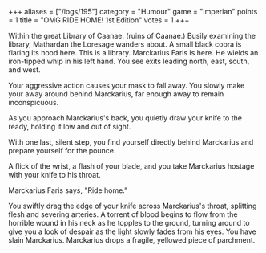+++
aliases = ["/logs/195"]
category = "Humour"
game = "Imperian"
points = 1
title = "OMG RIDE HOME! 1st Edition"
votes = 1
+++

Within the great Library of Caanae. (ruins of Caanae.)
Busily examining the library, Mathardan the Loresage wanders about. A small 
black cobra is flaring its hood here. This is a library. Marckarius Faris is 
here. He wields an iron-tipped whip in his left hand.
You see exits leading north, east, south, and west.

Your aggressive action causes your mask to fall away.
You slowly make your away around behind Marckarius, far enough away to remain 
inconspicuous.

As you approach Marckarius's back, you quietly draw your knife to the ready, 
holding it low and out of sight.

With one last, silent step, you find yourself directly behind Marckarius and 
prepare yourself for the pounce.

A flick of the wrist, a flash of your blade, and you take Marckarius hostage 
with your knife to his throat.

Marckarius Faris says, "Ride home."

You swiftly drag the edge of your knife across Marckarius's throat, splitting 
flesh and severing arteries. A torrent of blood begins to flow from the 
horrible wound in his neck as he topples to the ground, turning around to give 
you a look of despair as the light slowly fades from his eyes.
You have slain Marckarius.
Marckarius drops a fragile, yellowed piece of parchment.
